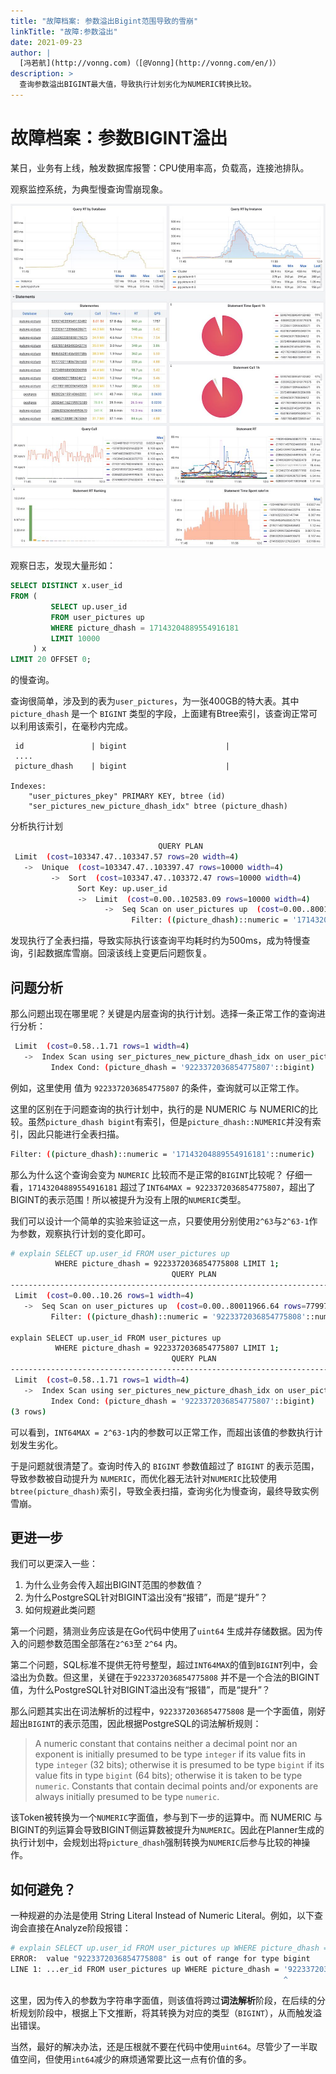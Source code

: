 ```yaml
---
title: "故障档案: 参数溢出Bigint范围导致的雪崩"
linkTitle: "故障:参数溢出"
date: 2021-09-23
author: |
  [冯若航](http://vonng.com)（[@Vonng](http://vonng.com/en/)）
description: >
  查询参数溢出BIGINT最大值，导致执行计划劣化为NUMERIC转换比较。
---
```




# 故障档案：参数BIGINT溢出

某日，业务有上线，触发数据库报警：CPU使用率高，负载高，连接池排队。

观察监控系统，为典型慢查询雪崩现象。

![](img/query-bigint-overflow.jpg)

观察日志，发现大量形如：

```sql
SELECT DISTINCT x.user_id
FROM (
         SELECT up.user_id
         FROM user_pictures up
         WHERE picture_dhash = 17143204889554916181
         LIMIT 10000
     ) x
LIMIT 20 OFFSET 0;
```

的慢查询。

查询很简单，涉及到的表为`user_pictures`，为一张400GB的特大表。其中 `picture_dhash` 是一个 `BIGINT` 类型的字段，上面建有Btree索引，该查询正常可以利用该索引，在毫秒内完成。

```
 id               | bigint                      |
 ....
 picture_dhash    | bigint                      |
 
Indexes:
    "user_pictures_pkey" PRIMARY KEY, btree (id)
    "ser_pictures_new_picture_dhash_idx" btree (picture_dhash)
```

分析执行计划

```bash
                                 QUERY PLAN
 Limit  (cost=103347.47..103347.57 rows=20 width=4)
   ->  Unique  (cost=103347.47..103397.47 rows=10000 width=4)
         ->  Sort  (cost=103347.47..103372.47 rows=10000 width=4)
               Sort Key: up.user_id
               ->  Limit  (cost=0.00..102583.09 rows=10000 width=4)
                     ->  Seq Scan on user_pictures up  (cost=0.00..80011966.64 rows=7799723 width=4)
                           Filter: ((picture_dhash)::numeric = '17143204889554916181'::numeric)
```

发现执行了全表扫描，导致实际执行该查询平均耗时约为500ms，成为特慢查询，引起数据库雪崩。回滚该线上变更后问题恢复。

## 问题分析

那么问题出现在哪里呢？关键是内层查询的执行计划。选择一条正常工作的查询进行分析：

```bash
 Limit  (cost=0.58..1.71 rows=1 width=4)
   ->  Index Scan using ser_pictures_new_picture_dhash_idx on user_pictures up  (cost=0.58..64.25 rows=56 width=4)
         Index Cond: (picture_dhash = '9223372036854775807'::bigint)
```

例如，这里使用 值为 `9223372036854775807` 的条件，查询就可以正常工作。

这里的区别在于问题查询的执行计划中，执行的是 NUMERIC 与 NUMERIC的比较。虽然`picture_dhash bigint`有索引，但是`picture_dhash::NUMERIC`并没有索引，因此只能进行全表扫描。

```bash
Filter: ((picture_dhash)::numeric = '17143204889554916181'::numeric)
```

那么为什么这个查询会变为 `NUMERIC` 比较而不是正常的`BIGINT`比较呢？ 仔细一看，`17143204889554916181` 超过了`INT64MAX = 9223372036854775807`，超出了BIGINT的表示范围！所以被提升为没有上限的`NUMERIC`类型。

我们可以设计一个简单的实验来验证这一点，只要使用分别使用`2^63`与`2^63-1`作为参数，观察执行计划的变化即可。

```bash
# explain SELECT up.user_id FROM user_pictures up 
          WHERE picture_dhash = 9223372036854775808 LIMIT 1;
                                    QUERY PLAN
-----------------------------------------------------------------------------------
 Limit  (cost=0.00..10.26 rows=1 width=4)
   ->  Seq Scan on user_pictures up  (cost=0.00..80011966.64 rows=7799723 width=4)
         Filter: ((picture_dhash)::numeric = '9223372036854775808'::numeric)

explain SELECT up.user_id FROM user_pictures up 
          WHERE picture_dhash = 9223372036854775807 LIMIT 1;
                                    QUERY PLAN
-----------------------------------------------------------------------------------
 Limit  (cost=0.58..1.71 rows=1 width=4)
   ->  Index Scan using ser_pictures_new_picture_dhash_idx on user_pictures up  (cost=0.58..64.25 rows=56 width=4)
         Index Cond: (picture_dhash = '9223372036854775807'::bigint)
(3 rows)
```

可以看到，`INT64MAX = 2^63-1`内的参数可以正常工作，而超出该值的参数执行计划发生劣化。 

于是问题就很清楚了。查询时传入的 `BIGINT` 参数值超过了 `BIGINT` 的表示范围，导致参数被自动提升为 `NUMERIC`，而优化器无法针对`NUMERIC`比较使用`btree(picture_dhash)`索引，导致全表扫描，查询劣化为慢查询，最终导致实例雪崩。

## 更进一步

我们可以更深入一些：

1. 为什么业务会传入超出BIGINT范围的参数值？
2. 为什么PostgreSQL针对BIGINT溢出没有“报错”，而是“提升”？
3. 如何规避此类问题

第一个问题，猜测业务应该是在Go代码中使用了`uint64` 生成并存储数据。因为传入的问题参数范围全部落在`2^63`至 `2^64` 内。

第二个问题，SQL标准不提供无符号整型，超过`INT64MAX`的值到`BIGINT`列中，会溢出为负数。但这里，关键在于`9223372036854775808` 并不是一个合法的BIGINT值，为什么PostgreSQL针对BIGINT溢出没有“报错”，而是“提升”？

那么问题其实出在词法解析的过程中，`9223372036854775808` 是一个字面值，刚好超出`BIGINT`的表示范围，因此根据PostgreSQL的词法解析规则：

> A numeric constant that contains neither a decimal point nor an exponent is initially presumed to be type `integer` if its value fits in type `integer` (32 bits); otherwise it is presumed to be type `bigint` if its value fits in type `bigint` (64 bits); otherwise it is taken to be type `numeric`. Constants that contain decimal points and/or exponents are always initially presumed to be type `numeric`.

该Token被转换为一个`NUMERIC`字面值，参与到下一步的运算中。而 NUMERIC 与 BIGINT的列运算会导致BIGINT侧运算数被提升为`NUMERIC`。因此在Planner生成的执行计划中，会规划出将`picture_dhash`强制转换为`NUMERIC`后参与比较的神操作。



## 如何避免？

一种规避的办法是使用 String Literal Instead of Numeric Literal。例如，以下查询会直接在Analyze阶段报错：

```bash
# explain SELECT up.user_id FROM user_pictures up WHERE picture_dhash = '9223372036854775808' LIMIT 1;
ERROR:  value "9223372036854775808" is out of range for type bigint
LINE 1: ...er_id FROM user_pictures up WHERE picture_dhash = '922337203...
                                                             ^
```

这里，因为传入的参数为字符串字面值，则该值将跨过**词法解析**阶段，在后续的分析规划阶段中，根据上下文推断，将其转换为对应的类型（`BIGINT`），从而触发溢出错误。

当然，最好的解决办法，还是压根就不要在代码中使用`uint64`。尽管少了一半取值空间，但使用`int64`减少的麻烦通常要比这一点有价值的多。
